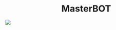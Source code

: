 <div align="center">

# MasterBOT

<img src ="https://i.pinimg.com/originals/6b/2a/be/6b2abe877a706e801c49229ef351f30a.gif" align="left">
